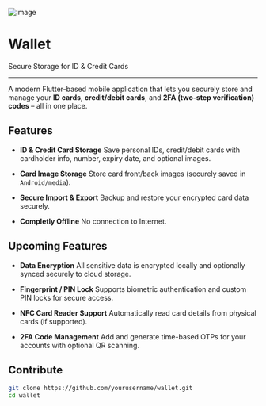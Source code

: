 ![image](https://github.com/user-attachments/assets/21a1ac7c-90c6-4754-9922-caca801411b7)


#  Wallet 
Secure Storage for ID & Credit Cards

---

A modern Flutter-based mobile application that lets you securely store and manage your **ID cards**, **credit/debit cards**, and **2FA (two-step verification) codes** – all in one place.


## Features

* **ID & Credit Card Storage**
  Save personal IDs, credit/debit cards with cardholder info, number, expiry date, and optional images.

* **Card Image Storage**
  Store card front/back images (securely saved in `Android/media`).

* **Secure Import & Export**
  Backup and restore your encrypted card data securely.
* **Completly Offline**
  No connection to Internet.


## Upcoming Features

* **Data Encryption**
  All sensitive data is encrypted locally and optionally synced securely to cloud storage.

* **Fingerprint / PIN Lock**
  Supports biometric authentication and custom PIN locks for secure access.

* **NFC Card Reader Support**
  Automatically read card details from physical cards (if supported).

* **2FA Code Management**
  Add and generate time-based OTPs for your accounts with optional QR scanning.



## Contribute

```bash
git clone https://github.com/yourusername/wallet.git
cd wallet
```
